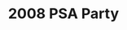 ---
title: 2008 PSA Party
eleventyNavigation:
  key: 2008 PSA Party
  order:
  parent: PSA Party
layout: gallery.njk
permalink: "oldtimer/psa_party/2008/"
meta_desc: "Photos from the 2008 PSA Party, held in San Diego, CA"
url: "https://www.psa-history.org/oldtimer/psa_party/2008/"
collectionName: "2008-psa-party"
tags: "psa-party"
---